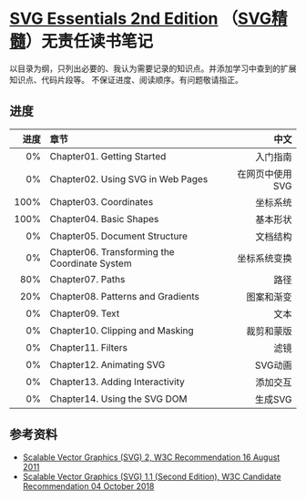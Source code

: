 # [SVG Essentials 2nd Edition](https://www.amazon.com/SVG-Essentials-Producing-Scalable-Graphics/dp/1449374352) （[SVG精髓](https://item.jd.com/11783868.html)）无责任读书笔记


以目录为纲，只列出必要的、我认为需要记录的知识点。并添加学习中查到的扩展知识点、代码片段等。
不保证进度、阅读顺序。有问题敬请指正。

## 进度

进度 | 章节 | 中文
---:|:---|---:
  0% | Chapter01. Getting Started | 入门指南
  0% | Chapter02. Using SVG in Web Pages | 在网页中使用SVG
100% | Chapter03. Coordinates | 坐标系统
100% | Chapter04. Basic Shapes | 基本形状
  0% | Chapter05. Document Structure | 文档结构
  0% | Chapter06. Transforming the Coordinate System | 坐标系统变换
 80% | Chapter07. Paths | 路径
 20% | Chapter08. Patterns and Gradients | 图案和渐变
  0% | Chapter09. Text | 文本
  0% | Chapter10. Clipping and Masking | 裁剪和蒙版
  0% | Chapter11. Filters | 滤镜
  0% | Chapter12. Animating SVG | SVG动画
  0% | Chapter13. Adding Interactivity | 添加交互
  0% | Chapter14. Using the SVG DOM | 生成SVG

## 参考资料
- [Scalable Vector Graphics (SVG) 2, W3C Recommendation 16 August 2011](https://www.w3.org/TR/SVG2)
- [Scalable Vector Graphics (SVG) 1.1 (Second Edition), W3C Candidate Recommendation 04 October 2018](https://www.w3.org/TR/SVG11/)